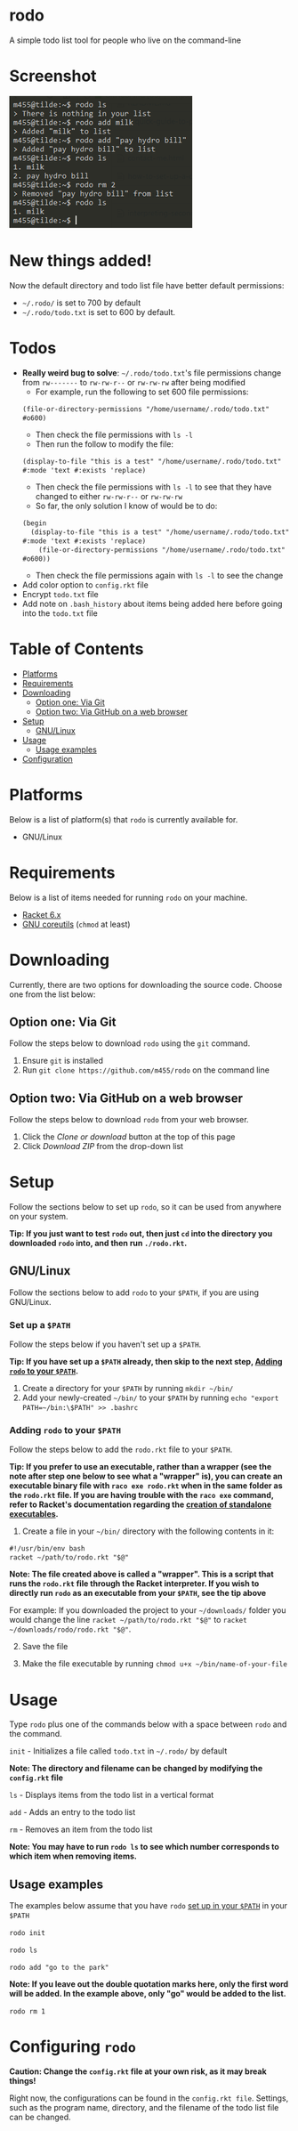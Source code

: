 # rodo

A simple todo list tool for people who live on the command-line

# Screenshot

![](screenshot.png)

# New things added!

Now the default directory and todo list file have better default permissions:

* `~/.rodo/` is set to 700 by default
* `~/.rodo/todo.txt` is set to 600 by default.

# Todos

- **Really weird bug to solve**: `~/.rodo/todo.txt`'s file permissions change from `rw-------` to `rw-rw-r--` or `rw-rw-rw` after being modified
    - For example, run the following to set 600 file permissions:
    ```racket
    (file-or-directory-permissions "/home/username/.rodo/todo.txt" #o600)
    ```
    - Then check the file permissions with `ls -l`
    - Then run the follow to modify the file:
    ```racket
    (display-to-file "this is a test" "/home/username/.rodo/todo.txt" #:mode 'text #:exists 'replace)
    ```
    - Then check the file permissions with `ls -l` to see that they have changed to either `rw-rw-r--` or `rw-rw-rw`
    - So far, the only solution I know of would be to do:
    ```racket
    (begin
      (display-to-file "this is a test" "/home/username/.rodo/todo.txt" #:mode 'text #:exists 'replace)
        (file-or-directory-permissions "/home/username/.rodo/todo.txt" #o600))
    ```
    - Then check the file permissions again with `ls -l` to see the change
- Add color option to `config.rkt` file
- Encrypt `todo.txt` file
- Add note on `.bash_history` about items being added here before going into the `todo.txt` file

# Table of Contents

* [Platforms](https://github.com/m455/rodo#platforms)
* [Requirements](https://github.com/m455/rodo#requirements)
* [Downloading](https://github.com/m455/rodo#downloading)
    * [Option one: Via Git](https://github.com/m455/rodo#option-two-via-git)
    * [Option two: Via GitHub on a web browser](https://github.com/m455/rodo#option-one-via-github-on-a-web-browser)
* [Setup](https://github.com/m455/rodo#setup)
    * [GNU/Linux](https://github.com/m455/rodo#gnulinux)
* [Usage](https://github.com/m455/rodo#usage)
    * [Usage examples](https://github.com/m455/rodo#usage-examples)
* [Configuration](https://github.com/m455/rodo#configuring-rodo)

# Platforms

Below is a list of platform(s) that `rodo` is currently available for.

* GNU/Linux

# Requirements

Below is a list of items needed for running `rodo` on your machine.

* [Racket 6.x](https://racket-lang.org/)
* [GNU coreutils](https://wiki.debian.org/coreutils) (`chmod` at least)

# Downloading

Currently, there are two options for downloading the source code. Choose one from the
list below:

## Option one: Via Git

Follow the steps below to download `rodo` using the `git` command.

1. Ensure `git` is installed
2. Run `git clone https://github.com/m455/rodo` on the command line

## Option two: Via GitHub on a web browser

Follow the steps below to download `rodo` from your web browser.

1. Click the *Clone or download* button at the top of this page
2. Click *Download ZIP* from the drop-down list

# Setup

Follow the sections below to set up `rodo`, so it can be used from anywhere on
your system.

**Tip: If you just want to test `rodo` out, then just `cd` into the directory you downloaded
`rodo` into, and then run `./rodo.rkt`.**

## GNU/Linux

Follow the sections below to add `rodo` to your `$PATH`, if you are using
GNU/Linux.

### Set up a `$PATH`

Follow the steps below if you haven't set up a `$PATH`.

**Tip: If you have set up a `$PATH` already, then skip to the next step, [Adding
`rodo` to your `$PATH`](https://github.com/m455/rodo#adding-rodo-to-your-path).**

1. Create a directory for your `$PATH` by running `mkdir ~/bin/`
2. Add your newly-created `~/bin/` to your `$PATH` by running `echo "export PATH=~/bin:\$PATH" >> .bashrc`

### Adding `rodo` to your `$PATH`

Follow the steps below to add the `rodo.rkt` file to your `$PATH`.

**Tip: If you prefer to use an executable, rather than a wrapper (see the note after step one below to see what a "wrapper" is), you can create an
executable binary file with `raco exe rodo.rkt` when in the same folder as the
`rodo.rkt` file. If you are having trouble with the `raco exe` command, refer to Racket's
documentation regarding the [creation of standalone executables](https://docs.racket-lang.org/raco/exe.html).**

1. Create a file in your `~/bin/` directory with the following contents in it:

```
#!/usr/bin/env bash
racket ~/path/to/rodo.rkt "$@"
```

**Note: The file created above is called a "wrapper". This is a script that
runs the `rodo.rkt` file through the Racket interpreter. If you wish to
directly run `rodo` as an executable from your `$PATH`, see the tip above**

For example: If you downloaded the project to your `~/downloads/` folder you would change the line
`racket ~/path/to/rodo.rkt "$@"` to `racket ~/downloads/rodo/rodo.rkt "$@"`.

2. Save the file

3. Make the file executable by running `chmod u+x ~/bin/name-of-your-file`

# Usage

Type `rodo` plus one of the commands below with a space
between `rodo` and the command.

`init` - Initializes a file called `todo.txt` in `~/.rodo/` by default

**Note: The directory and filename can be changed by modifying the `config.rkt` file**

`ls` - Displays items from the todo list in a vertical format

`add` - Adds an entry to the todo list

`rm` - Removes an item from the todo list

**Note: You may have to run `rodo ls` to see which number corresponds to which item when removing items.**

## Usage examples

The examples below assume that you have `rodo` [set up in your `$PATH`](https://github.com/m455/rodo#set-up-a-path) in your `$PATH`

`rodo init`

`rodo ls`

`rodo add "go to the park"`

**Note: If you leave out the double quotation marks here, only the first word
will be added. In the example above, only "go" would be added to the list.**

`rodo rm 1`

# Configuring `rodo`

**Caution: Change the `config.rkt` file at your own risk, as it may break things!**

Right now, the configurations can be found in the `config.rkt file`. Settings,
such as the program name, directory, and the filename of the todo list file can
be changed.

